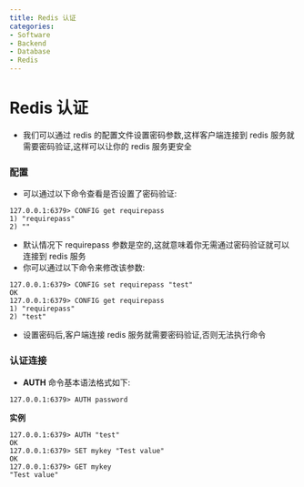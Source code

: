 ```yaml
---
title: Redis 认证
categories:
- Software
- Backend
- Database
- Redis
---
```

# Redis 认证

- 我们可以通过 redis 的配置文件设置密码参数,这样客户端连接到 redis 服务就需要密码验证,这样可以让你的 redis 服务更安全

### 配置

- 可以通过以下命令查看是否设置了密码验证:

```
127.0.0.1:6379> CONFIG get requirepass
1) "requirepass"
2) ""
```

- 默认情况下 requirepass 参数是空的,这就意味着你无需通过密码验证就可以连接到 redis 服务
- 你可以通过以下命令来修改该参数:

```
127.0.0.1:6379> CONFIG set requirepass "test"
OK
127.0.0.1:6379> CONFIG get requirepass
1) "requirepass"
2) "test"
```

- 设置密码后,客户端连接 redis 服务就需要密码验证,否则无法执行命令

### 认证连接

- **AUTH** 命令基本语法格式如下:

```
127.0.0.1:6379> AUTH password
```

**实例**

```
127.0.0.1:6379> AUTH "test"
OK
127.0.0.1:6379> SET mykey "Test value"
OK
127.0.0.1:6379> GET mykey
"Test value"
```